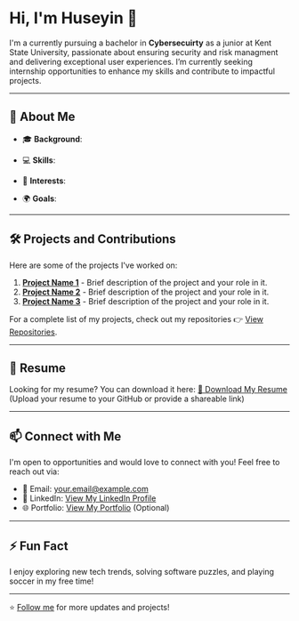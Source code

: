 # Hi, I'm Huseyin 👋

I'm a currently pursuing a bachelor in **Cybersecuirty** as a junior at Kent State University, passionate about ensuring security and risk managment and delivering exceptional user experiences. I’m currently seeking internship opportunities to enhance my skills and contribute to impactful projects.

---

## 🌟 About Me

- 🎓 **Background**:
- 💻 **Skills**:

- 🎯 **Interests**: 
- 🌍 **Goals**: 

---

## 🛠️ Projects and Contributions

Here are some of the projects I've worked on:

1. **[Project Name 1](#)** - Brief description of the project and your role in it.
2. **[Project Name 2](#)** - Brief description of the project and your role in it.
3. **[Project Name 3](#)** - Brief description of the project and your role in it.

For a complete list of my projects, check out my repositories 👉 [View Repositories](https://github.com/hsimsek1).

---

## 📄 Resume

Looking for my resume? You can download it here:
[📄 Download My Resume](#) (Upload your resume to your GitHub or provide a shareable link)

---

## 📫 Connect with Me

I'm open to opportunities and would love to connect with you! Feel free to reach out via:

- 📧 Email: [your.email@example.com](mailto:your.email@example.com)
- 💼 LinkedIn: [View My LinkedIn Profile](https://linkedin.com/in/yourlinkedinusername)
- 🌐 Portfolio: [View My Portfolio](#) (Optional)

---

## ⚡ Fun Fact

I enjoy exploring new tech trends, solving software puzzles, and playing soccer in my free time!

---

⭐️ [Follow me](https://github.com/yourusername) for more updates and projects!

